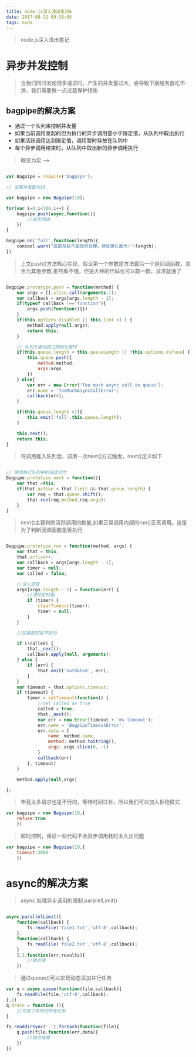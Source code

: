 ```yaml
---
title: node.js深入浅出笔记6
date: 2017-08-31 09:38:06
tags: node 
---
```


> node.js深入浅出笔记

<!-- more -->   

# 异步并发控制

> 当我们同时发起很多请求时，产生的并发量过大，会导致下层服务器吃不消，我们需要做一点过载保护措施

## bagpipe的解决方案
 - 通过一个队列来控制并发量
 - 如果当前调用发起的但为执行的异步调用量小于限定值，从队列中取出执行
 - 如果活跃调用达到限定值，调用暂时存放在队列中
 - 每个异步调用结束时，从队列中取出新的异步调用执行

> 眼见为实 -->

``` javascript

var Bagpipe = require('bagpipe');

// 设置并发数为10

var bagpipe = new Bagpipe(10);

for(var i=0;i<100;i++) {
    bagpipe.push(async,function(){
        //异步回调
    })
}

bagpipe.on('full',function(length){
    consoel.warn("底层系统不能及时处理，待处理长度为:"+length);
})

```

>上文push()方法核心实现，假设第一个参数是方法最后一个是回调函数，其余为其他参数,虽然看不懂，但是大神的代码也可以敲一敲，没准就通了

``` javascript

Bagpipe.prototype.push = function(method) {
    var args = [].slice.call(arguments,1);
    var callback = args[args.length - 1];
    if(typeof callback !=='function'){
        args.push(function(){})
    }
    if(this.options.disabled || this.limt <1 ) {
        method.apply(null,args);
        return this;
    }

    // 队列长度也超过限制长度时
    if(this.queue.length < this.queueLength || !this.options.refuse) {
        this.queue.push({
            method:method,
            args:args
        })
    } else{
        var err = new Error('Too much async call in queue');
        err.name = 'TooMuchAsyncCallError';
        callback(err);
    }

    if(this.queue.length >1){
        this.emit('full',this.queue.length);
    }

    this.next();
    return this;
}


```

>将调用推入队列后，调用一次next()方式触发，next()定义如下

``` javascript

// 继续执行队列中的后续动作
Bagpipe.prototype.next = function(){
    var that =this;
    if(that.active < that.limit && that.queue.length) {
        var req = that.queue.shift();
        that.run(req.method,req.args);
    }
}

```

> next()主要判断活跃调用的数量,如果正常调用内部的run()正真调用。这是为了判断回调函数是否执行

``` javascript

Bagpipe.prototype.run = function(method, args) {
    var that = this;
    that.active++;
    var callback = args[args.length - 1];
    var timer = null;
    var called = false;

    //注入逻辑
    args[args.length - 1] = function(err) {
        //清除定时器
        if (timer) {
            clearTimeout(timer);
            timer = null;
        }
    }

    //如果超时就不执行

    if (!called) {
        that._next();
        callback.apply(null, arguments);
    } else {
        if (err) {
            that.emit('outdated', err);
        }
    }
    var timeout = that.options.timeout;
    if (timeout) {
        timer = setTimeout(function() {
            //set called as true
            called = true;
            that._next();
            var err = new Error(timeout + 'ms timeout');
            err.name = 'BagpipeTimeoutError';
            err.data = {
                name: method.name,
                method: method.toString(),
                args: args.slice(0, -1)
            }
            callback(err)
        }, timeout)
    }

    method.apply(null,args)

};


```

> 毕竟太多请求也是不行的，等待时间过长，所以我们可以加入拒绝模式

``` javascript
var bagpipe = new Bagpipe(10,{
    refuse:true
    })
```

>超时控制，保证一些代码不会异步调用耗时太久出问题

``` javascript
var bagpipe = new Bagpipe(10,{
    timeout:3000
    })
```

# async的解决方案

> async 处理异步调用的限制   parallelLimit()

``` javascript

async.parallelLimit([
    function(callback) {
        fs.readFile('file1.txt','utf-8',callback);
    },
    function(callback) {
        fs.readFile('file2.txt','utf-8',callback);
    }
    ],1,function(err,results){
        //做点啥
    })

```

>通过queue()可以实现动态添加并行任务

``` javascript
var q = async.queue(function(file,callback){
    fs.readFile(file,'utf-8',callback);
},2)
q.drain = function (){
    //完成了队列的所有任务
}

fs.readdirSync('.').forEach(function(file){
    q.push(file,function(err,data){
        //做点啥啊  
    })
})

```



 




